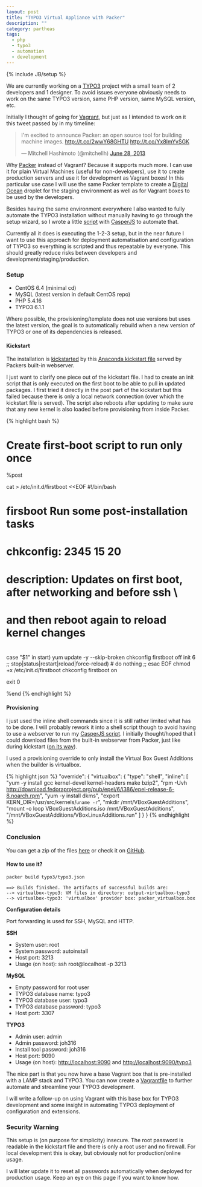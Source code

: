 ```yaml
---
layout: post
title: "TYPO3 Virtual Appliance with Packer"
description: ""
category: partheas
tags:
  - php
  - typo3
  - automation
  - development
---
```

{% include JB/setup %}

We are currently working on a [TYPO3](http://typo3.org) project with a small team
of 2 developers and 1 designer. To avoid issues everyone obviously needs to work
on the same TYPO3 version, same PHP version, same MySQL version, etc.

Initially I thought of going for [Vagrant](http://vagrantup.com), but just as I intended to work on it this
tweet passed by in my timeline:

<blockquote class="twitter-tweet"><p>I'm excited to announce Packer: an open source tool for building machine images. <a href="http://t.co/2wwY68GHTU">http://t.co/2wwY68GHTU</a> <a href="http://t.co/Yx8ImYvSGK">http://t.co/Yx8ImYvSGK</a></p>&mdash; Mitchell Hashimoto (@mitchellh) <a href="https://twitter.com/mitchellh/statuses/350647179729309696">June 28, 2013</a></blockquote>
<script async src="//platform.twitter.com/widgets.js" charset="utf-8"></script>

Why [Packer](http://packer.io) instead of Vagrant? Because it supports much more.
I can use it for plain Virtual Machines (useful for non-developers), use it to create
production servers and use it for development as Vagrant boxes! In this particular
use case I will use the same Packer template to create a [Digital Ocean](https://www.digitalocean.com)
droplet for the staging environment as well as for Vagrant boxes to be used by the developers.

Besides having the same environment everywhere I also wanted to fully automate the
TYPO3 installation without manually having to go through the setup wizard, so I wrote
a little [script](https://gist.github.com/jerser/de36a686f3591d4f91d8) with
[CasperJS](http://casperjs.org) to automate that.

Currently all it does is executing the 1-2-3 setup, but in the near future I want
to use this approach for deployment automatisation and configuration of TYPO3
so everything is scripted and thus repeatable by everyone. This should greatly
reduce risks between developers and development/staging/production.

### Setup

* CentOS 6.4 (minimal cd)
* MySQL (latest version in default CentOS repo)
* PHP 5.4.16
* TYPO3 6.1.1

Where possible, the provisioning/template does not use versions but uses the latest
version, the goal is to automatically rebuild when a new version of TYPO3 or one of
its dependencies is released.

#### Kickstart

The installation is [kickstarted](https://www.centos.org/docs/5/html/Installation_Guide-en-US/s1-kickstart2-file.html)
by this [Anaconda kickstart file]() served by Packers built-in webserver.

I just want to clarify one piece out of the kickstart file. I had to create an init
script that is only executed on the first boot to be able to pull in updated packages.
I first tried it directly in the post part of the kickstart but this failed because
there is only a local network connection (over which the kickstart file is served).
The script also reboots after updating to make sure that any new kernel is also loaded
before provisioning from inside Packer.

{% highlight bash %}
# Create first-boot script to run only once
%post

cat > /etc/init.d/firstboot <<EOF
#!/bin/bash
#
# firsboot Run some post-installation tasks
#
# chkconfig: 2345 15 20
# description: Updates on first boot, after networking and before ssh \
#              and then reboot again to reload kernel changes
#

case "\$1" in
  start)
    yum update -y --skip-broken
    chkconfig firstboot off
    init 6
  ;;
  stop|status|restart|reload|force-reload)
    # do nothing
  ;;
esac
EOF
chmod +x /etc/init.d/firstboot
chkconfig firstboot on

exit 0

%end
{% endhighlight %}

#### Provisioning

I just used the inline shell commands since it is still rather limited what has to be done.
I will probably rework it into a shell script though to avoid having to use a webserver
to run my [CasperJS script](https://gist.github.com/jerser/de36a686f3591d4f91d8).
I initially thought/hoped that I could download files from the built-in webserver
from Packer, just like during kickstart ([on its way](https://github.com/mitchellh/packer/issues/118)).

I used a provisioning override to only install the Virtual Box Guest Additions when
the builder is virtualbox.

{% highlight json %}
"override": {
      "virtualbox": {
        "type": "shell",
        "inline": [
          "yum -y install gcc kernel-devel kernel-headers make bzip2",
          "rpm -Uvh http://download.fedoraproject.org/pub/epel/6/i386/epel-release-6-8.noarch.rpm",
          "yum -y install dkms",
          "export KERN_DIR=/usr/src/kernels/`uname -r`",
          "mkdir /mnt/VBoxGuestAdditions",
          "mount -o loop VBoxGuestAdditions.iso /mnt/VBoxGuestAdditions",
          "/mnt/VBoxGuestAdditions/VBoxLinuxAdditions.run"
        ]
      }
    }
{% endhighlight %}

### Conclusion

You can get a zip of the files [here](https://github.com/jerser/packer-templates/archive/master.zip)
or check it on [GitHub](https://github.com/jerser/packer-templates).

#### How to use it?

    packer build typo3/typo3.json

    ==> Builds finished. The artifacts of successful builds are:
    --> virtualbox-typo3: VM files in directory: output-virtualbox-typo3
    --> virtualbox-typo3: 'virtualbox' provider box: packer_virtualbox.box

**Configuration details**

Port forwarding is used for SSH, MySQL and HTTP.

**SSH**

  * System user: root
  * System password: autoinstall
  * Host port: 3213
  * Usage (on host): ssh root@localhost -p 3213

**MySQL**

  * Empty password for root user
  * TYPO3 database name: typo3
  * TYPO3 database user: typo3
  * TYPO3 database password: typo3
  * Host port: 3307

**TYPO3**

  * Admin user: admin
  * Admin password: joh316
  * Install tool password: joh316
  * Host port: 9090
  * Usage (on host): <http://localhost:9090> and <http://localhost:9090/typo3>

The nice part is that you now have a base Vagrant box that is pre-installed with a
LAMP stack and TYPO3. You can now create a [Vagrantfile](http://docs.vagrantup.com/v2/vagrantfile/index.html)
to further automate and streamline your TYPO3 development.

I will write a follow-up on using Vagrant with this base box for TYPO3 development
and some insight in automating TYPO3 deployment of configuration and extensions.

### Security Warning

This setup is (on purpose for simplicity) insecure. The root password is readable in the kickstart
file and there is only a root user and no firewall.
For local development this is okay, but obviously not for production/online usage.

I will later update it to reset all passwords automatically when deployed for
production usage. Keep an eye on this page if you want to know how.
